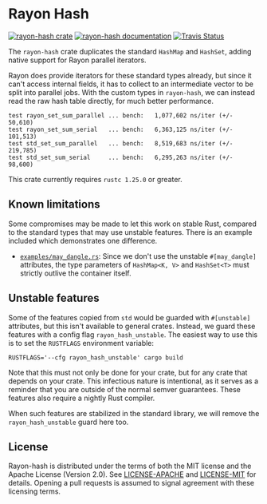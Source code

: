 # Rayon Hash

[![rayon-hash crate](https://img.shields.io/crates/v/rayon-hash.svg)](https://crates.io/crates/rayon-hash)
[![rayon-hash documentation](https://docs.rs/rayon-hash/badge.svg)](https://docs.rs/rayon-hash)
[![Travis Status](https://travis-ci.org/rayon-rs/rayon-hash.svg?branch=master)](https://travis-ci.org/rayon-rs/rayon-hash)

The `rayon-hash` crate duplicates the standard `HashMap` and `HashSet`, adding
native support for Rayon parallel iterators.

Rayon does provide iterators for these standard types already, but since it
can't access internal fields, it has to collect to an intermediate vector to be
split into parallel jobs.  With the custom types in `rayon-hash`, we can
instead read the raw hash table directly, for much better performance.

```text
test rayon_set_sum_parallel ... bench:   1,077,602 ns/iter (+/- 50,610)
test rayon_set_sum_serial   ... bench:   6,363,125 ns/iter (+/- 101,513)
test std_set_sum_parallel   ... bench:   8,519,683 ns/iter (+/- 219,785)
test std_set_sum_serial     ... bench:   6,295,263 ns/iter (+/- 98,600)
```

This crate currently requires `rustc 1.25.0` or greater.

## Known limitations

Some compromises may be made to let this work on stable Rust, compared to the
standard types that may use unstable features.  There is an example included
which demonstrates one difference.

- [`examples/may_dangle.rs`](examples/may_dangle.rs): Since we don't use the
  unstable `#[may_dangle]` attributes, the type parameters of `HashMap<K, V>`
  and `HashSet<T>` must strictly outlive the container itself.

## Unstable features

Some of the features copied from `std` would be guarded with `#[unstable]`
attributes, but this isn't available to general crates.  Instead, we guard
these features with a config flag `rayon_hash_unstable`.  The easiest way to
use this is to set the `RUSTFLAGS` environment variable:

```
RUSTFLAGS='--cfg rayon_hash_unstable' cargo build
```

Note that this must not only be done for your crate, but for any crate that
depends on your crate.  This infectious nature is intentional, as it serves as
a reminder that you are outside of the normal semver guarantees.  These
features also require a nightly Rust compiler.

When such features are stabilized in the standard library, we will remove the
`rayon_hash_unstable` guard here too.

## License

Rayon-hash is distributed under the terms of both the MIT license and the
Apache License (Version 2.0). See [LICENSE-APACHE](LICENSE-APACHE) and
[LICENSE-MIT](LICENSE-MIT) for details. Opening a pull requests is
assumed to signal agreement with these licensing terms.
